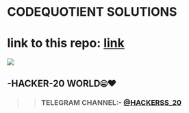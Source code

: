 # CODEQUOTIENT SOLUTIONS
# link to this repo: [link](https://github.com/Rudrakshh/CODEQUOTIENT_SOLUTIONS)
<img src="https://user-images.githubusercontent.com/69029697/123503088-3fcbce80-d66e-11eb-8440-6761becb1c5c.jpg" />

## -HACKER-20 WORLD🤐♥️
>> ###  TELEGRAM CHANNEL:- [@HACKERSS_20](https://t.me/Hacker_20bot)

